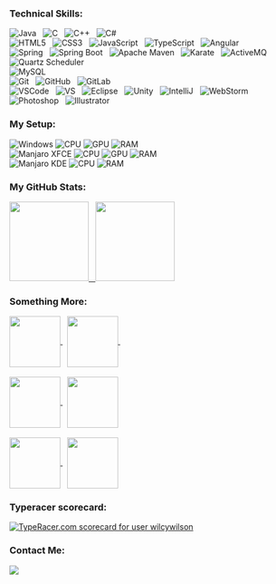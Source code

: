 ### Technical Skills:

![Java](https://img.shields.io/badge/Java-ED8B00?style=for-the-badge&logo=java&logoColor=white) &nbsp; ![C](https://img.shields.io/badge/C-00599C?style=for-the-badge&logo=c&logoColor=white) &nbsp; ![C++](https://img.shields.io/badge/C%2B%2B-00599C?style=for-the-badge&logo=c%2B%2B&logoColor=white) &nbsp; ![C#](https://img.shields.io/badge/C%23-239120?style=for-the-badge&logo=c-sharp&logoColor=white) 
<br/>
![HTML5](https://img.shields.io/badge/HTML5-E34F26?style=for-the-badge&logo=html5&logoColor=white) &nbsp; ![CSS3](https://img.shields.io/badge/CSS3-1572B6?style=for-the-badge&logo=css3&logoColor=white) &nbsp; ![JavaScript](https://img.shields.io/badge/JavaScript-323330?style=for-the-badge&logo=javascript&logoColor=F7DF1E) &nbsp; ![TypeScript](https://img.shields.io/badge/TypeScript-007ACC?style=for-the-badge&logo=typescript&logoColor=white) &nbsp; ![Angular](https://img.shields.io/badge/Angular-DD0031?style=for-the-badge&logo=angular&logoColor=white)
<br/>
![Spring](https://img.shields.io/badge/Spring-6DB33F?style=for-the-badge&logo=spring&logoColor=white) &nbsp; ![Spring Boot](https://img.shields.io/badge/Spring_Boot-F2F4F9?style=for-the-badge&logo=spring-boot) &nbsp; ![Apache Maven](https://img.shields.io/badge/apache_maven-C71A36?style=for-the-badge&logo=apachemaven&logoColor=white) &nbsp; ![Karate](https://img.shields.io/badge/karate-C71A36?style=for-the-badge) &nbsp; ![ActiveMQ](https://img.shields.io/badge/ActiveMQ-C71A36?style=for-the-badge) &nbsp; ![Quartz Scheduler](https://img.shields.io/badge/Quartz_Scheduler-C71A36?style=for-the-badge) &nbsp; 
<br/>
![MySQL](https://img.shields.io/badge/MySQL-00000F?style=for-the-badge&logo=mysql&logoColor=white) 
<br/>
![Git](https://img.shields.io/badge/Git-F05032?style=for-the-badge&logo=git&logoColor=white) &nbsp; ![GitHub](https://img.shields.io/badge/GitHub-100000?style=for-the-badge&logo=github&logoColor=white) &nbsp; ![GitLab](https://img.shields.io/badge/GitLab-330F63?style=for-the-badge&logo=gitlab&logoColor=white)
<br/>
![VSCode](https://img.shields.io/badge/Visual_Studio_Code-0078D4?style=for-the-badge&logo=visual%20studio%20code&logoColor=white) &nbsp; ![VS](https://img.shields.io/badge/Visual_Studio-5C2D91?style=for-the-badge&logo=visual%20studio&logoColor=white) &nbsp; ![Eclipse](https://img.shields.io/badge/Eclipse-2C2255?style=for-the-badge&logo=eclipse&logoColor=white) &nbsp; ![Unity](https://img.shields.io/badge/Unity-100000?style=for-the-badge&logo=unity&logoColor=whitee) &nbsp; ![IntelliJ](https://img.shields.io/badge/IntelliJ_IDEA-000000.svg?style=for-the-badge&logo=intellij-idea&logoColor=white) &nbsp; ![WebStorm](https://img.shields.io/badge/WebStorm-000000?style=for-the-badge&logo=WebStorm&logoColor=white)
<br/>
![Photoshop](https://img.shields.io/badge/Adobe-Photoshop-31A8FF?style=for-the-badge&logo=Adobe-Photoshop&labelColor=0a446b&logoWidth=15) &nbsp; ![Illustrator](https://img.shields.io/badge/Adobe%20Illustrator-FF9A00?style=for-the-badge&logo=adobe%20illustrator&logoColor=white)

### My Setup:

![Windows](https://img.shields.io/badge/Windows-10%20Pro-0078D6?style=for-the-badge&logo=windows&logoColor=white) ![CPU](https://img.shields.io/badge/Intel-I5--4440-blue?style=for-the-badge&logo=intel&logoColor=white) ![GPU](https://img.shields.io/badge/AMD-RX%20470%204%20GB-red?style=for-the-badge&logo=amd) ![RAM](https://img.shields.io/badge/RAM-16%20GB-blue?style=for-the-badge&logo=ram) 
<br/>
![Manjaro XFCE](https://img.shields.io/badge/Manjaro-XFCE-35BF5C?style=for-the-badge&logo=manjaro&logoColor=white) ![CPU](https://img.shields.io/badge/Intel-Core%202%20Duo%20E6750-blue?style=for-the-badge&logo=intel&logoColor=white) ![GPU](https://img.shields.io/badge/Nvidia-GT%20610%202%20GB-green?style=for-the-badge&logo=nvidia&logoColor=white) ![RAM](https://img.shields.io/badge/RAM-3%20GB-blue?style=for-the-badge&logo=ram) 
<br/>
![Manjaro KDE](https://img.shields.io/badge/Manjaro-KDE-35BF5C?style=for-the-badge&logo=manjaro&logoColor=white) ![CPU](https://img.shields.io/badge/Intel-I3--4030u-blue?style=for-the-badge&logo=intel&logoColor=white) ![RAM](https://img.shields.io/badge/RAM-8%20GB-blue?style=for-the-badge&logo=ram)

### My GitHub Stats:

<a href="https://github.com/WilcyWilson?tab=repositories">
  <img height="140em" src="https://github-readme-stats.vercel.app/api?username=wilcywilson&theme=shades-of-purple&show_icons=true&hide=prs,contribs&hide_border=true&border_radius=20" /> &nbsp;
  <img height="140em" src="https://github-readme-stats.vercel.app/api/top-langs/?username=wilcywilson&theme=shades-of-purple&layout=compact&hide=shaderlab,hlsl,swift,kotlin,objective-c&langs_count=8&hide_border=true&border_radius=20" />
</a>

### Something More: 

<a href="https://github.com/WilcyWilson/Digital-Art#readme">
  <img height="90em" align="center" src="https://github-readme-stats.vercel.app/api/pin/?username=wilcywilson&repo=Digital-Art&theme=dark&border_radius=20&hide_border=true" />
</a>
&nbsp;
<a href="https://github.com/WilcyWilson/CSIT-All#readme">
  <img height="90em" align="center" src="https://github-readme-stats.vercel.app/api/pin/?username=wilcywilson&repo=CSIT-All&theme=dark&border_radius=20&hide_border=true" />
</a>
&nbsp;
<br/><br/>
<a href="https://github.com/WilcyWilson/Linux-Tips#readme">
  <img height="90em" align="center" src="https://github-readme-stats.vercel.app/api/pin/?username=wilcywilson&repo=Linux-Tips&theme=dark&border_radius=20&hide_border=true" />
</a>
&nbsp;
<a href="https://github.com/WilcyWilson/SOLID-Design-Principles#readme">
  <img height="90em" align="center" src="https://github-readme-stats.vercel.app/api/pin/?username=wilcywilson&repo=SOLID-Design-Principles&theme=dark&border_radius=20&hide_border=true" />
</a>
<br/><br/>
<a href="https://github.com/WilcyWilson/Possible-Java-Interview-Questions#readme">
  <img height="90em" align="center" src="https://github-readme-stats.vercel.app/api/pin/?username=wilcywilson&repo=Possible-Java-Interview-Questions&theme=dark&border_radius=20&hide_border=true" />
</a>
&nbsp;
<a href="https://github.com/WilcyWilson/Git-Github-Workflow#readme">
  <img height="90em" align="center" src="https://github-readme-stats.vercel.app/api/pin/?username=wilcywilson&repo=Git-Github-Workflow&theme=dark&border_radius=20&hide_border=true" />
</a>

### Typeracer scorecard:
<a href="https://data.typeracer.com/pit/profile?user=wilcywilson&ref=badge" target="_top"><img src="https://data.typeracer.com/misc/badge?user=wilcywilson" border="0" alt="TypeRacer.com scorecard for user wilcywilson"/></a>

### Contact Me:
<a href="https://www.linkedin.com/in/wilson-shrestha-37a4ba200/">
  <img src="https://img.shields.io/badge/LinkedIn-0077B5?style=for-the-badge&logo=linkedin&logoColor=white" />
</a>

